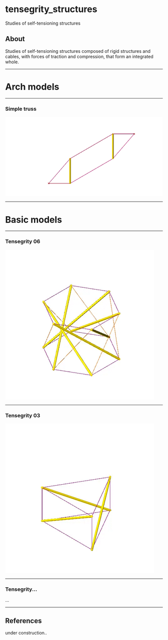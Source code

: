 # tensegrity_structures

Studies of self-tensioning structures

## About

Studies of self-tensioning structures composed of rigid structures and cables, with forces of traction and compression, that form an integrated whole.

---

# Arch models

---
### Simple truss 

![](truss/truss_tensegrity.gif)

---

# Basic models

---

### Tensegrity 06

![](images/t_06.gif)

---

### Tensegrity 03

![](images/t_03.gif)

---



### Tensegrity...

...

---

## References

under construction..


